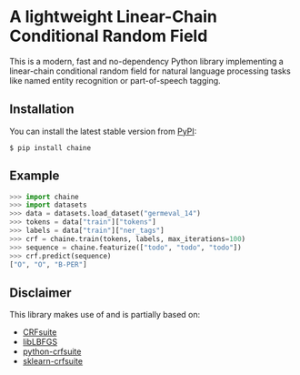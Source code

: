 # A lightweight Linear-Chain Conditional Random Field

This is a modern, fast and no-dependency Python library implementing a linear-chain conditional random field for natural language processing tasks like named entity recognition or part-of-speech tagging.


## Installation

You can install the latest stable version from [PyPI](https://pypi.org/project/chaine):

```
$ pip install chaine
```


## Example

```python
>>> import chaine
>>> import datasets
>>> data = datasets.load_dataset("germeval_14")
>>> tokens = data["train"]["tokens"]
>>> labels = data["train"]["ner_tags"]
>>> crf = chaine.train(tokens, labels, max_iterations=100)
>>> sequence = chaine.featurize(["todo", "todo", "todo"])
>>> crf.predict(sequence)
["O", "O", "B-PER"]
```


## Disclaimer

This library makes use of and is partially based on:

- [CRFsuite](https://github.com/chokkan/crfsuite)
- [libLBFGS](https://github.com/chokkan/liblbfgs)
- [python-crfsuite](https://github.com/scrapinghub/python-crfsuite)
- [sklearn-crfsuite](https://github.com/TeamHG-Memex/sklearn-crfsuite)
